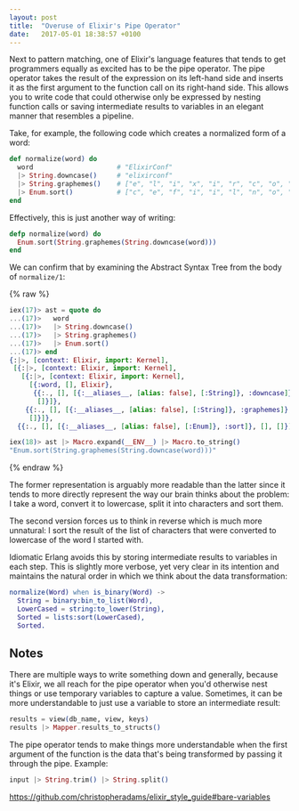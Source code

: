```yaml
---
layout: post
title:  "Overuse of Elixir's Pipe Operator"
date:   2017-05-01 18:38:57 +0100
---
```

Next to pattern matching, one of Elixir's language features that tends to get
programmers equally as excited has to be the pipe operator. The pipe operator
takes the result of the expression on its left-hand side and inserts it as the
first argument to the function call on its right-hand side. This allows you to
write code that could otherwise only be expressed by nesting function calls or
saving intermediate results to variables in an elegant manner that resembles a
pipeline.

Take, for example, the following code which creates a normalized form of a word:

```elixir
def normalize(word) do
  word                     # "ElixirConf"
  |> String.downcase()     # "elixirconf"
  |> String.graphemes()    # ["e", "l", "i", "x", "i", "r", "c", "o", "n", "f"]
  |> Enum.sort()           # ["c", "e", "f", "i", "i", "l", "n", "o", "r", "x"]
end
```

Effectively, this is just another way of writing:

```elixir
defp normalize(word) do
  Enum.sort(String.graphemes(String.downcase(word)))
end
```

We can confirm that by examining the Abstract Syntax Tree from the body of `normalize/1`:

{% raw %}
```elixir
iex(17)> ast = quote do
...(17)>   word
...(17)>   |> String.downcase()
...(17)>   |> String.graphemes()
...(17)>   |> Enum.sort()
...(17)> end
{:|>, [context: Elixir, import: Kernel],
 [{:|>, [context: Elixir, import: Kernel],
   [{:|>, [context: Elixir, import: Kernel],
     [{:word, [], Elixir},
      {{:., [], [{:__aliases__, [alias: false], [:String]}, :downcase]}, [],
       []}]},
    {{:., [], [{:__aliases__, [alias: false], [:String]}, :graphemes]}, [],
     []}]},
  {{:., [], [{:__aliases__, [alias: false], [:Enum]}, :sort]}, [], []}]}

iex(18)> ast |> Macro.expand(__ENV__) |> Macro.to_string()
"Enum.sort(String.graphemes(String.downcase(word)))"
```
{% endraw %}

The former representation is arguably more readable than the latter since it tends
to more directly represent the way our brain thinks about the problem: I take a word,
convert it to lowercase, split it into characters and sort them.

The second version forces us to think in reverse which is much more unnatural: I sort
the result of the list of characters that were converted to lowercase of the word I
started with.

Idiomatic Erlang avoids this by storing intermediate results to variables in each step.
This is slightly more verbose, yet very clear in its intention and maintains the natural
order in which we think about the data transformation:

```erlang
normalize(Word) when is_binary(Word) ->
  String = binary:bin_to_list(Word),
  LowerCased = string:to_lower(String),
  Sorted = lists:sort(LowerCased),
  Sorted.
```


## Notes

There are multiple ways to write something down and generally, because it's Elixir, we all reach for the pipe operator when you'd otherwise nest things or use temporary variables to capture a value. Sometimes, it can be more understandable to just use a variable to store an intermediate result:

```elixir
results = view(db_name, view, keys)
results |> Mapper.results_to_structs()
```

The pipe operator tends to make things more understandable when the first argument of the function is the data that's being transformed by passing it through the pipe. Example:

```elixir
input |> String.trim() |> String.split()
```

https://github.com/christopheradams/elixir_style_guide#bare-variables
